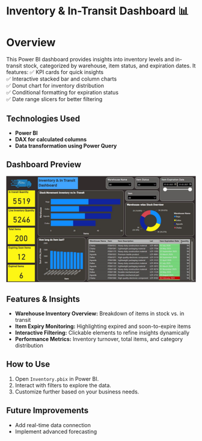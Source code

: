# Inventory & In-Transit Dashboard 📊

# Overview
This Power BI dashboard provides insights into inventory levels and in-transit stock, categorized by warehouse, item status, and expiration dates. It features:
✅ KPI cards for quick insights  
✅ Interactive stacked bar and column charts  
✅ Donut chart for inventory distribution  
✅ Conditional formatting for expiration status  
✅ Date range slicers for better filtering  

## Technologies Used
- **Power BI**
- **DAX for calculated columns**
- **Data transformation using Power Query**

## Dashboard Preview
![Dashboard Screenshot](Dashboard.jpeg)

## Features & Insights
- **Warehouse Inventory Overview:** Breakdown of items in stock vs. in transit  
- **Item Expiry Monitoring:** Highlighting expired and soon-to-expire items  
- **Interactive Filtering:** Clickable elements to refine insights dynamically  
- **Performance Metrics:** Inventory turnover, total items, and category distribution  

## How to Use
1. Open `Inventory.pbix` in Power BI.
2. Interact with filters to explore the data.
3. Customize further based on your business needs.

## Future Improvements
- Add real-time data connection
- Implement advanced forecasting
